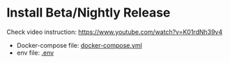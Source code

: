 # Install Beta/Nightly Release

Check video instruction: https://www.youtube.com/watch?v=K01rdNh39v4

- Docker-compose file: [docker-compose.yml](docker-compose.yml)
- env file: [.env](.env)